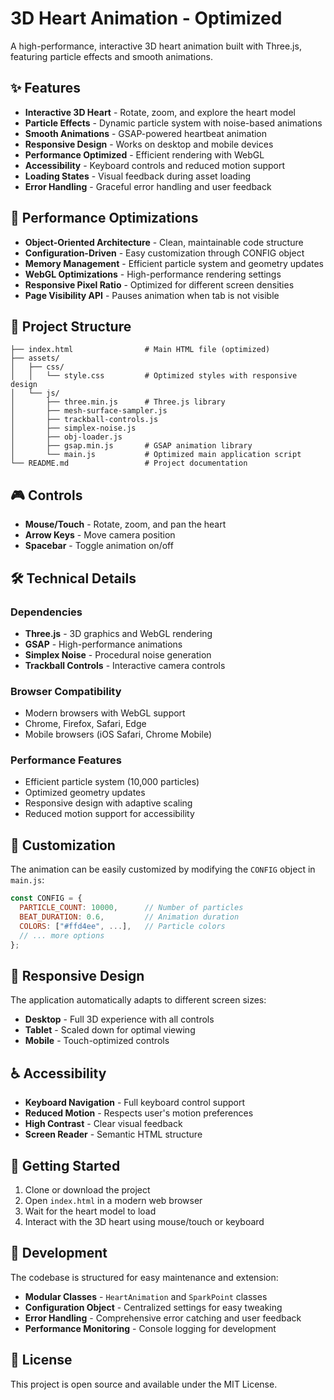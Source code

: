 # 3D Heart Animation - Optimized

A high-performance, interactive 3D heart animation built with Three.js, featuring particle effects and smooth animations.

## ✨ Features

- **Interactive 3D Heart** - Rotate, zoom, and explore the heart model
- **Particle Effects** - Dynamic particle system with noise-based animations
- **Smooth Animations** - GSAP-powered heartbeat animation
- **Responsive Design** - Works on desktop and mobile devices
- **Performance Optimized** - Efficient rendering with WebGL
- **Accessibility** - Keyboard controls and reduced motion support
- **Loading States** - Visual feedback during asset loading
- **Error Handling** - Graceful error handling and user feedback

## 🚀 Performance Optimizations

- **Object-Oriented Architecture** - Clean, maintainable code structure
- **Configuration-Driven** - Easy customization through CONFIG object
- **Memory Management** - Efficient particle system and geometry updates
- **WebGL Optimizations** - High-performance rendering settings
- **Responsive Pixel Ratio** - Optimized for different screen densities
- **Page Visibility API** - Pauses animation when tab is not visible

## 📁 Project Structure

```
├── index.html                # Main HTML file (optimized)
├── assets/
│   ├── css/
│   │   └── style.css         # Optimized styles with responsive design
│   └── js/
│       ├── three.min.js      # Three.js library
│       ├── mesh-surface-sampler.js
│       ├── trackball-controls.js
│       ├── simplex-noise.js
│       ├── obj-loader.js
│       ├── gsap.min.js       # GSAP animation library
│       └── main.js           # Optimized main application script
└── README.md                 # Project documentation
```

## 🎮 Controls

- **Mouse/Touch** - Rotate, zoom, and pan the heart
- **Arrow Keys** - Move camera position
- **Spacebar** - Toggle animation on/off

## 🛠️ Technical Details

### Dependencies

- **Three.js** - 3D graphics and WebGL rendering
- **GSAP** - High-performance animations
- **Simplex Noise** - Procedural noise generation
- **Trackball Controls** - Interactive camera controls

### Browser Compatibility

- Modern browsers with WebGL support
- Chrome, Firefox, Safari, Edge
- Mobile browsers (iOS Safari, Chrome Mobile)

### Performance Features

- Efficient particle system (10,000 particles)
- Optimized geometry updates
- Responsive design with adaptive scaling
- Reduced motion support for accessibility

## 🎨 Customization

The animation can be easily customized by modifying the `CONFIG` object in `main.js`:

```javascript
const CONFIG = {
  PARTICLE_COUNT: 10000,      // Number of particles
  BEAT_DURATION: 0.6,         // Animation duration
  COLORS: ["#ffd4ee", ...],   // Particle colors
  // ... more options
};
```

## 📱 Responsive Design

The application automatically adapts to different screen sizes:

- **Desktop** - Full 3D experience with all controls
- **Tablet** - Scaled down for optimal viewing
- **Mobile** - Touch-optimized controls

## ♿ Accessibility

- **Keyboard Navigation** - Full keyboard control support
- **Reduced Motion** - Respects user's motion preferences
- **High Contrast** - Clear visual feedback
- **Screen Reader** - Semantic HTML structure

## 🚀 Getting Started

1. Clone or download the project
2. Open `index.html` in a modern web browser
3. Wait for the heart model to load
4. Interact with the 3D heart using mouse/touch or keyboard

## 🔧 Development

The codebase is structured for easy maintenance and extension:

- **Modular Classes** - `HeartAnimation` and `SparkPoint` classes
- **Configuration Object** - Centralized settings for easy tweaking
- **Error Handling** - Comprehensive error catching and user feedback
- **Performance Monitoring** - Console logging for development

## 📄 License

This project is open source and available under the MIT License.
